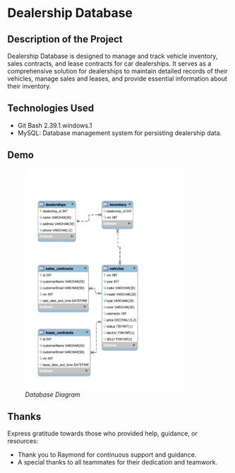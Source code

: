 # Dealership Database

## Description of the Project

Dealership Database is designed to manage and track vehicle inventory, sales contracts, and lease contracts for car dealerships. It serves as a comprehensive solution for dealerships to maintain detailed records of their vehicles, manage sales and leases, and provide essential information about their inventory.


## Technologies Used

- Git Bash 2.39.1.windows.1
- MySQL: Database management system for persisting dealership data.

## Demo

<figure>
    <img src = "dealershipdb.png" height=500px>
    <figcaption><i>Database Diagram</i></figcaption>
</figure>


## Thanks

Express gratitude towards those who provided help, guidance, or resources:

- Thank you to Raymond for continuous support and guidance.
- A special thanks to all teammates for their dedication and teamwork.


